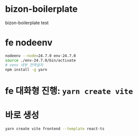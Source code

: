 # bizon-boilerplate
bizon-boilerplate test

# fe nodeenv
```bash
nodeenv --node=24.7.0 env-24.7.0
source ./env-24.7.0/bin/activate
# venv 내부 전역설치
npm install -g yarn
```
# fe 대화형 진행: `yarn create vite`
# 바로 생성
```bash
yarn create vite frontend --template react-ts
```
